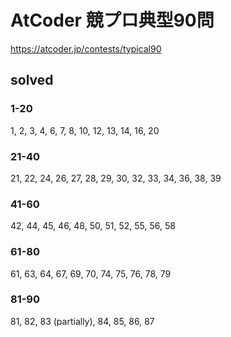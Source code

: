 # AtCoder 競プロ典型90問

https://atcoder.jp/contests/typical90

## solved
### 1-20
1, 2, 3, 4, 6, 7, 8, 10, 12, 13, 14, 16, 20

### 21-40
21, 22, 24, 26, 27, 28, 29, 30, 32, 33, 34, 36, 38, 39

### 41-60
42, 44, 45, 46, 48, 50, 51, 52, 55, 56, 58

### 61-80
61, 63, 64, 67, 69, 70, 74, 75, 76, 78, 79

### 81-90
81, 82, 83 (partially), 84, 85, 86, 87
